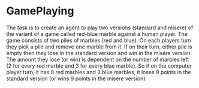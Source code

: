 # GamePlaying
The task is to create an agent to play two versions (standard and misere) of the variant of a game called red-blue marble against a human player.
The game consists of two piles of marbles (red and blue). 
On each players turn they pick a pile and remove one marble from it. 
If on their turn, either pile is empty then they lose in the standard version and win in the misére version. 
The amount they lose (or win) is dependent on the number of marbles left (2 for every red marble and 3 for every blue marble). 
So if on the computer player turn, it has 0 red marbles and 3 blue marbles, it loses 9 points in the standard version (or wins 9 points in the misere version).
